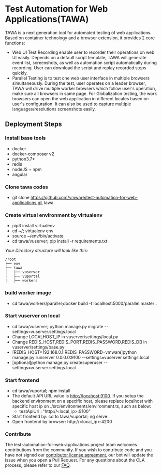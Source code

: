 # Test Automation for Web Applications(TAWA)

TAWA is a next generation tool for automated testing of web applications. Based on container technology and a browser extension, it provides 2 core functions:

* Web UI Test Recording enable user to recorder their operations on web UI easily. Depends on a default script template, TAWA will generate event list, screenshots, as well as automation script automatically during recording. User can download the script and replay recorded steps quickly.
* Parallel Testing is to test one web user interface in multiple browsers simultaneously. During the test, user operates on a leader browser, TAWA will drive multiple worker browsers which follow user's operation, make sure all browsers in same page. For Globalization testing, the work browsers can open the web application in different locales based on user's configuration. It can also be used to capture multiple languages/resolutions screenshots easily.

## Deployment Steps

### Install base tools

* docker
* docker-composer v2
* python3.7+
* redis
* nodeJS + npm
* angular

### Clone tawa codes

* git clone https://github.com/vmware/test-automation-for-web-applications.git tawa

### Create virtual environment by virtualenv

* pip3 install virtualenv
* cd ~/; virtualenv env
* source ~/env/bin/activate
* cd tawa/vuserver; pip install -r requirements.txt

*Your Directory structure will look like this:*

```
/root
├── env
├── tawa
│   ├── vuserver
|   ├── vuportal
|   ├── workers
```

### build worker image

* cd tawa/workers/parallel;docker build -t localhost:5000/parallel:master .

### Start vuserver on local

* cd tawa/vuserver; python manage.py migrate --settings=vuserver.settings.local
* Change LOCALHOST_IP in vuserver/settings/local.py
* Change REDIS_HOST,REDIS_PORT,REDIS_PASSWORD,REDIS_DB in vuserver/settings/base.py
* [REDIS_HOST=192.168.0.1 REDIS_PASSWORD=vmware]python manage.py runserver 0.0.0.0:9100 --settings=vuserver.settings.local
* [optional]python manage.py createsuperuser --settings=vuserver.settings.local

### Start frontend

* cd tawa/vuportal; npm install
* The default API URL value is [http://locahost:9100](http://locahost:9100). If you setup the backend environment on a specific host, please replace localhost with specific host ip on ./src/environments/environment.ts, such as below:
  * testApiUrl : "http://<local_ip>:9100"
* Start frontend by: cd to tawa/vuportal; ng serve
* Open frontend by browser: http://<local_ip>:4200

### Contribute

The test-automation-for-web-applications project team welcomes contributions from the community. If you wish to contribute code and you have not signed our [contributor license agreement](https://cla.vmware.com/cla/1/preview), our bot will update the issue when you open a Pull Request. For any questions about the CLA process, please refer to our [FAQ](https://cla.vmware.com/faq).
